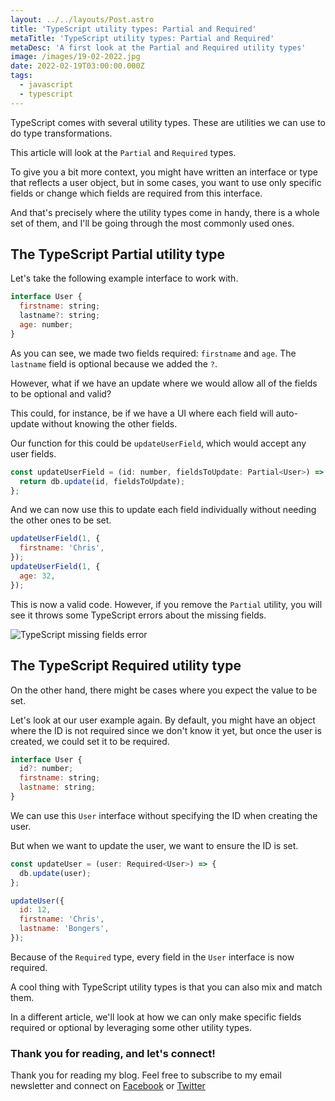 ```yaml
---
layout: ../../layouts/Post.astro
title: 'TypeScript utility types: Partial and Required'
metaTitle: 'TypeScript utility types: Partial and Required'
metaDesc: 'A first look at the Partial and Required utility types'
image: /images/19-02-2022.jpg
date: 2022-02-19T03:00:00.000Z
tags:
  - javascript
  - typescript
---
```


TypeScript comes with several utility types. These are utilities we can use to do type transformations.

This article will look at the `Partial` and `Required` types.

To give you a bit more context, you might have written an interface or type that reflects a user object, but in some cases, you want to use only specific fields or change which fields are required from this interface.

And that's precisely where the utility types come in handy, there is a whole set of them, and I'll be going through the most commonly used ones.

## The TypeScript Partial utility type

Let's take the following example interface to work with.

```js
interface User {
  firstname: string;
  lastname?: string;
  age: number;
}
```

As you can see, we made two fields required: `firstname` and `age`. The `lastname` field is optional because we added the `?`.

However, what if we have an update where we would allow all of the fields to be optional and valid?

This could, for instance, be if we have a UI where each field will auto-update without knowing the other fields.

Our function for this could be `updateUserField`, which would accept any user fields.

```js
const updateUserField = (id: number, fieldsToUpdate: Partial<User>) => {
  return db.update(id, fieldsToUpdate);
};
```

And we can now use this to update each field individually without needing the other ones to be set.

```js
updateUserField(1, {
  firstname: 'Chris',
});
updateUserField(1, {
  age: 32,
});
```

This is now a valid code. However, if you remove the `Partial` utility, you will see it throws some TypeScript errors about the missing fields.

![TypeScript missing fields error](https://cdn.hashnode.com/res/hashnode/image/upload/v1644471472591/gFt2W94iA.png)

## The TypeScript Required utility type

On the other hand, there might be cases where you expect the value to be set.

Let's look at our user example again.
By default, you might have an object where the ID is not required since we don't know it yet, but once the user is created, we could set it to be required.

```js
interface User {
  id?: number;
  firstname: string;
  lastname: string;
}
```

We can use this `User` interface without specifying the ID when creating the user.

But when we want to update the user, we want to ensure the ID is set.

```js
const updateUser = (user: Required<User>) => {
  db.update(user);
};

updateUser({
  id: 12,
  firstname: 'Chris',
  lastname: 'Bongers',
});
```

Because of the `Required` type, every field in the `User` interface is now required.

A cool thing with TypeScript utility types is that you can also mix and match them.

In a different article, we'll look at how we can only make specific fields required or optional by leveraging some other utility types.

### Thank you for reading, and let's connect!

Thank you for reading my blog. Feel free to subscribe to my email newsletter and connect on [Facebook](https://www.facebook.com/DailyDevTipsBlog) or [Twitter](https://twitter.com/DailyDevTips1)
